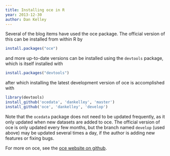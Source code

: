 ```yaml
---
title: Installing oce in R
year: 2013-12-30
author: Dan Kelley
---
```


Several of the blog items have used the oce package.  The official version of
this can be installed from within R by

```R
install.packages("oce")
```

and more up-to-date versions can be installed using the `devtools` package,
which is itself installed with

```R
install.packages("devtools")
```

after which installing the latest development version of oce is accomplished
with

```R
library(devtools)
install_github('ocedata', 'dankelley', 'master')
install_github('oce', 'dankelley', 'develop')
```

Note that the `ocedata` package does not need to be updated frequently, as it
only updated when new datasets are added to oce. The official version of oce is
only updated every few months, but the branch named `develop` (used above) may
be updated several times a day, if the author is adding new features or fixing
bugs.

For more on oce, see the [oce website on
github](http://www.github.com/dankelley/oce).
